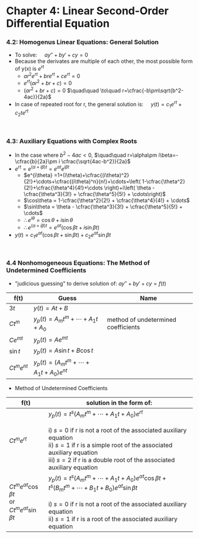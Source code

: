 # Chapter 4: Linear Second-Order Differential Equation

### 4.2: Homogenus Linear Equations: General Solution
- To solve: $\quad ay''+by'+cy=0$
- Because the derivates are multiple of each other, the most possible form of y(x) is $e^{rt}$
  - $ar^2e^{rt}+bre^{rt}+ce^{rt}=0$
  - $e^{rt}(ar^2+br+c)=0$
  - $(ar^2+br+c)=0$ $\quad\quad \to\quad r=\cfrac{-b\pm\sqrt{b^2-4ac}}{2a}$
- In case of repeated root for r, the general solution is: $\quad y(t)=c_1e^{rt}+c_2te^{rt}$

<br/>

### 4.3: Auxiliary Equations with Complex Roots
- In the case where $b^2-4ac<0$, $\quad\quad r=\alpha\pm i\beta=- \cfrac{b}{2a}\pm i \cfrac{\sqrt{4ac-b^2}}{2a}$
- $e^{rt}=e^{(\alpha +i\beta)t}=e^{\alpha t}e^{i\beta t}$
  - $e^{i\theta} =1+(i\theta)+\cfrac{(i\theta)^2}{2!}+\cdots+\cfrac{(i\theta)^n}{n!}+\cdots=\left( 1-\cfrac{\theta^2}{2!}+\cfrac{\theta^4}{4!}+\cdots \right)+i\left( \theta - \cfrac{\theta^3}{3!} + \cfrac{\theta^5}{5!} + \cdots\right)$
  - $\cos\theta = 1-\cfrac{\theta^2}{2!} + \cfrac{\theta^4}{4!} + \cdots$
  - $\sin\theta = \theta - \cfrac{\theta^3}{3!} + \cfrac{\theta^5}{5!} + \cdots$
  - $\therefore e^{i\theta} = \cos\theta + i\sin\theta$
  - $\therefore e^{(\alpha + i \beta)t} = e^{\alpha t}(\cos\beta t+i\sin\beta t)$
- $y(t)=c_1e^{\alpha t}(\cos\beta t+\sin\beta t)+c_2e^{\alpha t}\sin\beta t$

<br/>

### 4.4 Nonhomogeneous Equations: The Method of Undetermined Coefficients
- "judicious guessing" to derive solution of: $ay''+by'+cy=f(t)$
  
|f(t) | Guess | Name |
|---|---|---|
|$3t$ | $y(t)=At+B$ ||
|$Ct^m$| $y_p(t)=A_mt^m+\cdots+A_1t+A_0$|method of undetermined coefficients|
|$Ce^{mt}$| $y_p(t)=Ae^{mt}$||
|$\sin t$| $y_p(t)=A\sin t+B\cos t$|
|$Ct^me^{nt}$|$y_p(t)=(A_mt^m+\cdots+A_1t+A_0)e^{nt}$|

- Method of Undetermined Coefficients

|f(t) | solution in the form of:|
|---|---|
|$Ct^me^{rt}$|$y_p(t)=t^s(A_mt^m+\cdots+A_1t+A_0)e^{rt}$<br/><br/>i) $s=0$ if r is not a root of the associated auxiliary equation<br/>ii) $s=1$ if r is a simple root of the associated auxiliary equation<br/>iii) $s=2$ if r is a double root of the associated auxiliary equation|
|$Ct^me^{\alpha t}\cos\beta t$<br/>or<br/>$Ct^me^{\alpha t}\sin\beta t$|$y_p(t)=t^s(A_mt^m+\cdots+A_1t+A_0)e^{\alpha t}\cos\beta t+t^s(B_mt^m+\cdots+B_1t+B_0)e^{\alpha t}\sin\beta t$<br/><br/>i) $s=0$ if r is not a root of the associated auxiliary equation<br/>ii) $s=1$ if r is a root of the associated auxiliary equation|